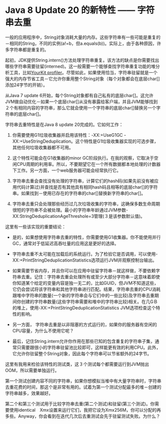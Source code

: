 Java 8 Update 20 的新特性 —— 字符串去重
================================
一般的应用程序中，String对象消耗大量的内存。这些字符串有一些可能是重复的－相同的String，不同的实例(a!=b，但a.equals(b))。实际上，由于各种原因，许多字符串都是重复的。

起初，JDK提供String.intern()方法处理字符串重复。该方法的缺点是你需要找出哪些字符串需要驻留(interned)。这一般需要一个能够查找字符串重复功能的堆分析工具，比如[YourKit profiler](http://www.yourkit.com/features/)。尽管如此，如果使用恰当，字符串驻留就是一个强大的内存节省工具－它允许你重用整个String对象（每个对象都会在底层char[]添加24字节的开销）。

从Java 7 update 6开始，每个String对象都有自己私有的底层char[]。这允许JVM做自动优化－如果一个底层char[]从没有暴露给客户端，并且JVM能够找到２个有相同内容的字符串，那么它就会使用一个字符串的底层char[]替换另一个字符串的底层char[]。

字符串去重特性是在Java 8 update 20完成的。它如何工作：
1. 你需要使用G1垃圾收集器并启用该特性：-XX:+UseG1GC -XX:+UseStringDeduplication。这个特性是G1垃圾收集器实现的可选步骤，其他任何垃圾收集器都不可用。

2. 这个特性可能会在G1收集器的minor GC阶段执行。在我的观察，它取决于空闲CPU周期的利用率。所以，不要期望它在一个所有数据都本地处理的计数器下工作。另一方面，一个web服务器可能会经常执行它。

3. 字符串去重会查找没有处理的字符串，计算它们的hash码(如果先前没有被应用代码计算过)并查找是否有其他具有相同hash码且相等的底层char[]的字符串。如果找到－使用已存在的字符串的char[]替换新字符串的char[]。

4. 字符串去重只会处理那些经历过几次垃圾收集的字符串，这确保多数生命周期很短的字符串不会被处理。最小的字符串年龄通过JVM参数-XX:StringDeduplicationAgeThreshole=3管理(３是该参数默认值)。

这里有一些该实现的重要结论：

* 是的，如果想使用字符串去重的特性，你需要使用G1收集器。你不能使用并行GC，通常对于低延迟高吞吐量的应用这是更好的选择。

* 字符串去重不太可能在加载后的系统运行。为了检验它是否调用，可以使用-XX:+PrintStringDeduplicationStatistics选项运行JVM并观察控制台输出。

* 如果需要节省内存，并且你可以在应用中驻留字符串－就这样做，不要依赖字符串去重。记住：字符串去重会处理所有或至少大部分字符串－这意味着即使你知道某个给定的变量内容是独一无二的，比如GUID，但JVM不知道这些，它仍会尝试将该字符串和其他字符串进行匹配。结果，字符串去重的CPU消耗跟堆中字符串的数量(一个新的字符串会与它们中的一些比较)及字符串去重期间你创建的字符串数量(这些字符串需要和堆中的字符串比较)相关。在几GＢ的堆上，使用-XX:+PrintStringDeduplicationStatistics JVM选项检查这个特性的影响。

* 另一方面， 字符串去重是以非阻塞的方式运行的，如果你的服务器有空闲的CPU容量，为什么不使用它呢？

*  最后，记住String.intern允许你作用在那些已知的包含重复的字符串子集，通常只需要跟很小的字符串驻留池比较即可，这样能更有效的利用CPU。此外，它允许你驻留整个String对象，因此每个字符串可以节省额外的24字节。

这里有我用来检验该特性的测试类，这３个测试每个都需要运行到JVM抛出OOM，所以需要单独运行。

第一个测试创建内容不同的字符串，如果你想模拟当堆中有大量字符串时，字符串去重花费的时间，那这个是非常有用的。试着为第一个测试分配最多的堆－创建的字符串越多，效果越好。

第二个和第三个测试用于比较字符串去重(第二个测试)和驻留(第三个测试)。你需要使用identical　Xmx设置来运行它们，我把它设为Xmx256M，你可以分配的再多些。Anyway，你会看到在迭代几次后去重测试会先于驻留测试失败。为什么？



